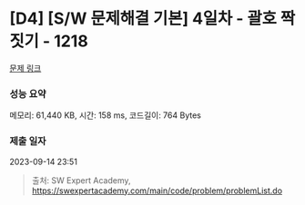 # [D4] [S/W 문제해결 기본] 4일차 - 괄호 짝짓기 - 1218 

[문제 링크](https://swexpertacademy.com/main/code/problem/problemDetail.do?contestProbId=AV14eWb6AAkCFAYD) 

### 성능 요약

메모리: 61,440 KB, 시간: 158 ms, 코드길이: 764 Bytes

### 제출 일자

2023-09-14 23:51



> 출처: SW Expert Academy, https://swexpertacademy.com/main/code/problem/problemList.do